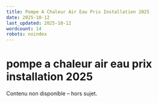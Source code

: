 ```yaml
---
title: Pompe A Chaleur Air Eau Prix Installation 2025
date: 2025-10-12
last_updated: 2025-10-12
wordcount: 14
robots: noindex
---
```


# pompe a chaleur air eau prix installation 2025

Contenu non disponible – hors sujet.
